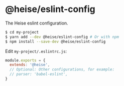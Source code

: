 # @heise/eslint-config

The Heise eslint configuration.

```sh
$ cd my-project
$ yarn add --dev @heise/eslint-config # Or with npm
$ npm install --save-dev @heise/eslint-config
```

Edit `my-project/.eslintrc.js`:

```js
module.exports = {
  extends: '@heise',
  // Optional: Other configurations, for example:
  // parser: 'babel-eslint',
}
```
